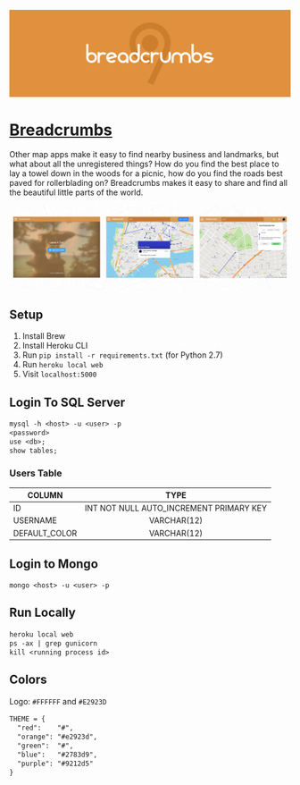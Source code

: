 ![Breadcrumbs Logo](https://raw.githubusercontent.com/pjflanagan/breadcrumbs/master/_readme/header.png)

# [Breadcrumbs](http://breadcrumbs-map.herokuapp.com/)

Other map apps make it easy to find nearby business and landmarks, but what about all the unregistered things? How do you find the best place to lay a towel down in the woods for a picnic, how do you find the roads best paved for rollerblading on? Breadcrumbs makes it easy to share and find all the beautiful little parts of the world.

![Breadcrumbs Screenshots](https://raw.githubusercontent.com/pjflanagan/breadcrumbs/master/_readme/screenshots.png)

## Setup
1. Install Brew
2. Install Heroku CLI
3. Run `pip install -r requirements.txt` (for Python 2.7)
4. Run `heroku local web`
5. Visit `localhost:5000`

## Login To SQL Server
```
mysql -h <host> -u <user> -p
<password>
use <db>;
show tables;
```

### Users Table
| COLUMN        | TYPE                                    |
| ------------- |:---------------------------------------:|
| ID            | INT NOT NULL AUTO_INCREMENT PRIMARY KEY | INCORRECT (SEE user_table.sql)
| USERNAME      | VARCHAR(12)                             |
| DEFAULT_COLOR | VARCHAR(12)                             |

## Login to Mongo
```
mongo <host> -u <user> -p
```

## Run Locally
```
heroku local web
ps -ax | grep gunicorn
kill <running process id>
```

## Colors

Logo: `#FFFFFF` and `#E2923D`

```
THEME = {
  "red":    "#",
  "orange": "#e2923d",
  "green":  "#", 
  "blue":   "#2783d9",
  "purple": "#9212d5"
}
```
